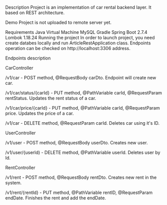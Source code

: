Description
Project is an implementation of car rental backend layer. It based on REST architecture.

Demo
Project is not uploaded to remote server yet.

Requirements
Java Virtual Machine
MySQL
Gradle 
Spring Boot 2.7.4
Lombok 1.18.24
Running the project
In order to launch project, you need create databes locally and run ArticleRestApplication class. Endpoints operation can be checked on http://localhost:3306 address.

Endpoints description

CarController

/v1/car - POST method, @RequestBody carDto. Endpoint will create new car.

/v1/car/status/{carId} - PUT method, @PathVariable carId, @RequestParam rentStatus. Updates the rent status of a car.

/v1/car/price/{carId} - PUT method, @PathVariable carId, @RequestParam price. Updates the price of a car.

/v1/car - DELETE method, @RequestParam carId. Deletes car using it's ID.

UserController

/v1/user - POST method, @RequestBody userDto. Creates new user.

/v1/user/{userId) - DELETE method, @PathVariable userId. Deletes user by Id.

RentController

/v1/rent - POST method, @RequestBody rentDto. Creates new rent in the system.

/v1/rent/{rentId} - PUT method, @PathVariable rentID, @RequestParam endDate. Finishes the rent and add the endDate.

